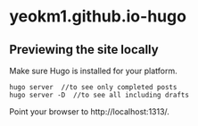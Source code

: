 # yeokm1.github.io-hugo

<!-- Hugo source files for my site at http://yeokhengmeng.com.  -->
<!-- The generated frontend output can be found at https://jenlky.com -->
<!-- 
For more details, you can read my blog post on this topic https://yeokhengmeng.com/2020/04/migrating-my-blog-from-wordpress-to-hugo/. -->

## Previewing the site locally

Make sure Hugo is installed for your platform.

```
hugo server  //to see only completed posts
hugo server -D  //to see all including drafts
```

Point your browser to http://localhost:1313/.